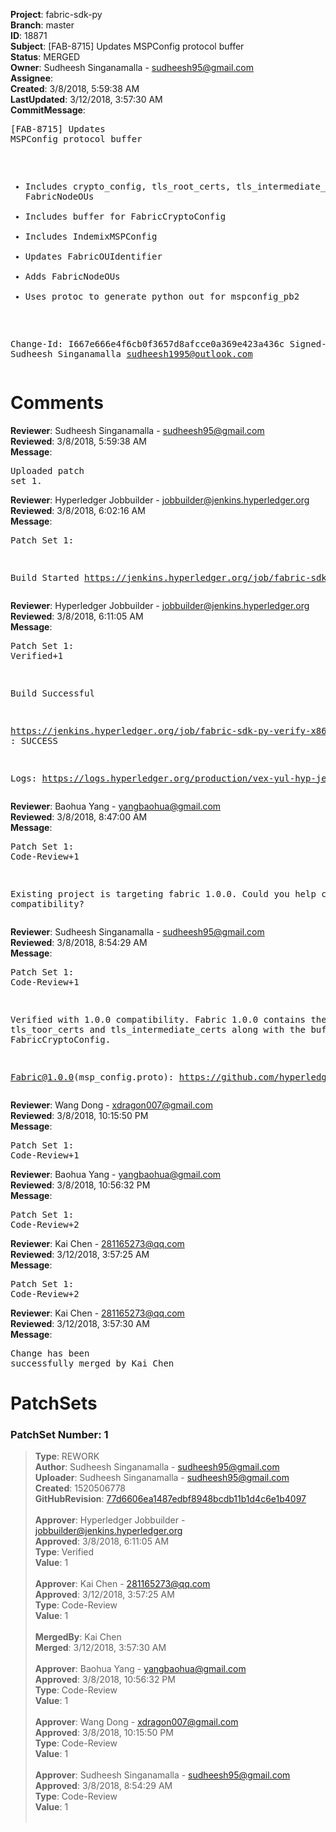 <strong>Project</strong>: fabric-sdk-py<br><strong>Branch</strong>: master<br><strong>ID</strong>: 18871<br><strong>Subject</strong>: [FAB-8715] Updates MSPConfig protocol buffer<br><strong>Status</strong>: MERGED<br><strong>Owner</strong>: Sudheesh Singanamalla - sudheesh95@gmail.com<br><strong>Assignee</strong>:<br><strong>Created</strong>: 3/8/2018, 5:59:38 AM<br><strong>LastUpdated</strong>: 3/12/2018, 3:57:30 AM<br><strong>CommitMessage</strong>:<br><pre>[FAB-8715] Updates MSPConfig protocol buffer

- Includes crypto_config, tls_root_certs, tls_intermediate_certs,
FabricNodeOUs
- Includes buffer for FabricCryptoConfig
- Includes IndemixMSPConfig
- Updates FabricOUIdentifier
- Adds FabricNodeOUs
- Uses protoc to generate python out for mspconfig_pb2

Change-Id: I667e666e4f6cb0f3657d8afcce0a369e423a436c
Signed-off-by: Sudheesh Singanamalla <sudheesh1995@outlook.com>
</pre><h1>Comments</h1><strong>Reviewer</strong>: Sudheesh Singanamalla - sudheesh95@gmail.com<br><strong>Reviewed</strong>: 3/8/2018, 5:59:38 AM<br><strong>Message</strong>: <pre>Uploaded patch set 1.</pre><strong>Reviewer</strong>: Hyperledger Jobbuilder - jobbuilder@jenkins.hyperledger.org<br><strong>Reviewed</strong>: 3/8/2018, 6:02:16 AM<br><strong>Message</strong>: <pre>Patch Set 1:

Build Started https://jenkins.hyperledger.org/job/fabric-sdk-py-verify-x86_64/362/</pre><strong>Reviewer</strong>: Hyperledger Jobbuilder - jobbuilder@jenkins.hyperledger.org<br><strong>Reviewed</strong>: 3/8/2018, 6:11:05 AM<br><strong>Message</strong>: <pre>Patch Set 1: Verified+1

Build Successful 

https://jenkins.hyperledger.org/job/fabric-sdk-py-verify-x86_64/362/ : SUCCESS

Logs: https://logs.hyperledger.org/production/vex-yul-hyp-jenkins-3/fabric-sdk-py-verify-x86_64/362</pre><strong>Reviewer</strong>: Baohua Yang - yangbaohua@gmail.com<br><strong>Reviewed</strong>: 3/8/2018, 8:47:00 AM<br><strong>Message</strong>: <pre>Patch Set 1: Code-Review+1

Existing project is targeting fabric 1.0.0. Could you help check the compatibility?</pre><strong>Reviewer</strong>: Sudheesh Singanamalla - sudheesh95@gmail.com<br><strong>Reviewed</strong>: 3/8/2018, 8:54:29 AM<br><strong>Message</strong>: <pre>Patch Set 1: Code-Review+1

Verified with 1.0.0 compatibility. Fabric 1.0.0 contains the tls_toor_certs and tls_intermediate_certs along with the buffers for FabricCryptoConfig.

Fabric@1.0.0(msp_config.proto): https://github.com/hyperledger/fabric/blob/e4b47043270f2293daabf7d24984dd46901e04e7/protos/msp/msp_config.proto</pre><strong>Reviewer</strong>: Wang Dong - xdragon007@gmail.com<br><strong>Reviewed</strong>: 3/8/2018, 10:15:50 PM<br><strong>Message</strong>: <pre>Patch Set 1: Code-Review+1</pre><strong>Reviewer</strong>: Baohua Yang - yangbaohua@gmail.com<br><strong>Reviewed</strong>: 3/8/2018, 10:56:32 PM<br><strong>Message</strong>: <pre>Patch Set 1: Code-Review+2</pre><strong>Reviewer</strong>: Kai Chen - 281165273@qq.com<br><strong>Reviewed</strong>: 3/12/2018, 3:57:25 AM<br><strong>Message</strong>: <pre>Patch Set 1: Code-Review+2</pre><strong>Reviewer</strong>: Kai Chen - 281165273@qq.com<br><strong>Reviewed</strong>: 3/12/2018, 3:57:30 AM<br><strong>Message</strong>: <pre>Change has been successfully merged by Kai Chen</pre><h1>PatchSets</h1><h3>PatchSet Number: 1</h3><blockquote><strong>Type</strong>: REWORK<br><strong>Author</strong>: Sudheesh Singanamalla - sudheesh95@gmail.com<br><strong>Uploader</strong>: Sudheesh Singanamalla - sudheesh95@gmail.com<br><strong>Created</strong>: 1520506778<br><strong>GitHubRevision</strong>: [77d6606ea1487edbf8948bcdb11b1d4c6e1b4097](https://github.com/hyperledger/fabric-sdk-py/commit/77d6606ea1487edbf8948bcdb11b1d4c6e1b4097)<br><br><strong>Approver</strong>: Hyperledger Jobbuilder - jobbuilder@jenkins.hyperledger.org<br><strong>Approved</strong>: 3/8/2018, 6:11:05 AM<br><strong>Type</strong>: Verified<br><strong>Value</strong>: 1<br><br><strong>Approver</strong>: Kai Chen - 281165273@qq.com<br><strong>Approved</strong>: 3/12/2018, 3:57:25 AM<br><strong>Type</strong>: Code-Review<br><strong>Value</strong>: 1<br><br><strong>MergedBy</strong>: Kai Chen<br><strong>Merged</strong>: 3/12/2018, 3:57:30 AM<br><br><strong>Approver</strong>: Baohua Yang - yangbaohua@gmail.com<br><strong>Approved</strong>: 3/8/2018, 10:56:32 PM<br><strong>Type</strong>: Code-Review<br><strong>Value</strong>: 1<br><br><strong>Approver</strong>: Wang Dong - xdragon007@gmail.com<br><strong>Approved</strong>: 3/8/2018, 10:15:50 PM<br><strong>Type</strong>: Code-Review<br><strong>Value</strong>: 1<br><br><strong>Approver</strong>: Sudheesh Singanamalla - sudheesh95@gmail.com<br><strong>Approved</strong>: 3/8/2018, 8:54:29 AM<br><strong>Type</strong>: Code-Review<br><strong>Value</strong>: 1<br><br></blockquote>